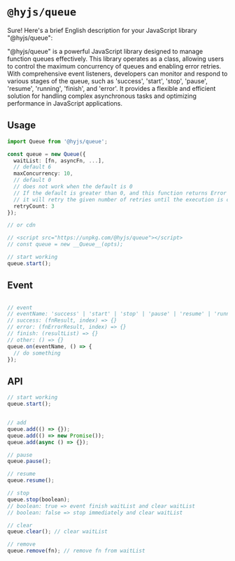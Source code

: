 # `@hyjs/queue`

Sure! Here's a brief English description for your JavaScript library "@hyjs/queue":

"@hyjs/queue" is a powerful JavaScript library designed to manage function queues effectively. This library operates as a class, allowing users to control the maximum concurrency of queues and enabling error retries. With comprehensive event listeners, developers can monitor and respond to various stages of the queue, such as 'success', 'start', 'stop', 'pause', 'resume', 'running', 'finish', and 'error'. It provides a flexible and efficient solution for handling complex asynchronous tasks and optimizing performance in JavaScript applications.

## Usage

``` ts
import Queue from '@hyjs/queue';

const queue = new Queue({
  waitList: [fn, asyncFn, ...],
  // default 6
  maxConcurrency: 10,
  // default 0
  // does not work when the default is 0
  // If the default is greater than 0, and this function returns Error after execution,
  // it will retry the given number of retries until the execution is complete before continuing to execute waitList
  retryCount: 3
});

// or cdn

// <script src="https://unpkg.com/@hyjs/queue"></script>
// const queue = new __Queue__(opts);

// start working
queue.start();
```

## Event

``` ts

// event
// eventName: 'success' | 'start' | 'stop' | 'pause' | 'resume' | 'running' | 'finish' | 'error'
// success: (fnResult, index) => {}
// error: (fnErrorResult, index) => {}
// finish: (resultList) => {}
// other: () => {}
queue.on(eventName, () => {
  // do something
});
```

## API
``` ts
// start working
queue.start();


// add
queue.add(() => {});
queue.add(() => new Promise());
queue.add(async () => {});

// pause
queue.pause();

// resume
queue.resume();

// stop
queue.stop(boolean);
// boolean: true => event finish waitList and clear waitList
// boolean: false => stop immediately and clear waitList

// clear
queue.clear(); // clear waitList

// remove
queue.remove(fn); // remove fn from waitList
```